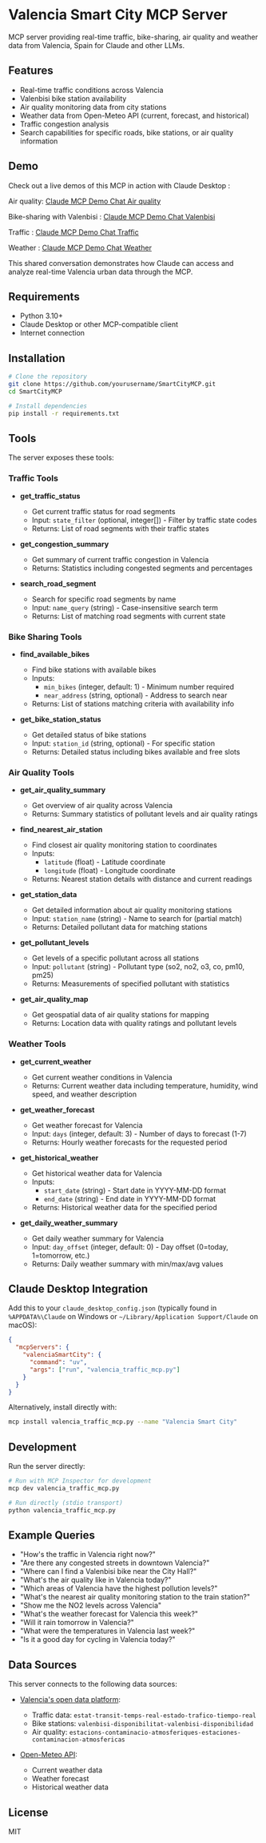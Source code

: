 # Valencia Smart City MCP Server

MCP server providing real-time traffic, bike-sharing, air quality and weather data from Valencia, Spain for Claude and other LLMs.

## Features

- Real-time traffic conditions across Valencia
- Valenbisi bike station availability
- Air quality monitoring data from city stations
- Weather data from Open-Meteo API (current, forecast, and historical)
- Traffic congestion analysis
- Search capabilities for specific roads, bike stations, or air quality information

## Demo

Check out a live demos of this MCP in action with Claude Desktop :

Air quality:
[Claude MCP Demo Chat Air quality](https://claude.ai/share/1425bcc9-c7bd-4b34-9568-6e16257b494b)

Bike-sharing with Valenbisi : 
[Claude MCP Demo Chat Valenbisi](https://claude.ai/share/aa53377b-e850-4977-acf3-bbc6d7833a0b)

Traffic :
[Claude MCP Demo Chat Traffic](https://claude.ai/share/f7408546-a96d-4851-95a5-a4623358b15d)

Weather :
[Claude MCP Demo Chat Weather ](https://claude.ai/share/2d5cf806-7fd3-4d98-969e-81f4b1507021)

This shared conversation demonstrates how Claude can access and analyze real-time Valencia urban data through the MCP.

## Requirements

- Python 3.10+
- Claude Desktop or other MCP-compatible client
- Internet connection

## Installation

```bash
# Clone the repository
git clone https://github.com/yourusername/SmartCityMCP.git
cd SmartCityMCP

# Install dependencies
pip install -r requirements.txt
```

## Tools

The server exposes these tools:

### Traffic Tools

- **get_traffic_status**
  - Get current traffic status for road segments
  - Input: `state_filter` (optional, integer[]) - Filter by traffic state codes
  - Returns: List of road segments with their traffic states

- **get_congestion_summary**
  - Get summary of current traffic congestion in Valencia
  - Returns: Statistics including congested segments and percentages

- **search_road_segment**
  - Search for specific road segments by name
  - Input: `name_query` (string) - Case-insensitive search term
  - Returns: List of matching road segments with current state

### Bike Sharing Tools

- **find_available_bikes**
  - Find bike stations with available bikes
  - Inputs: 
    - `min_bikes` (integer, default: 1) - Minimum number required
    - `near_address` (string, optional) - Address to search near
  - Returns: List of stations matching criteria with availability info

- **get_bike_station_status**
  - Get detailed status of bike stations
  - Input: `station_id` (string, optional) - For specific station
  - Returns: Detailed status including bikes available and free slots

### Air Quality Tools

- **get_air_quality_summary**
  - Get overview of air quality across Valencia
  - Returns: Summary statistics of pollutant levels and air quality ratings

- **find_nearest_air_station**
  - Find closest air quality monitoring station to coordinates
  - Inputs:
    - `latitude` (float) - Latitude coordinate
    - `longitude` (float) - Longitude coordinate
  - Returns: Nearest station details with distance and current readings

- **get_station_data**
  - Get detailed information about air quality monitoring stations
  - Input: `station_name` (string) - Name to search for (partial match)
  - Returns: Detailed pollutant data for matching stations

- **get_pollutant_levels**
  - Get levels of a specific pollutant across all stations
  - Input: `pollutant` (string) - Pollutant type (so2, no2, o3, co, pm10, pm25)
  - Returns: Measurements of specified pollutant with statistics

- **get_air_quality_map**
  - Get geospatial data of air quality stations for mapping
  - Returns: Location data with quality ratings and pollutant levels

### Weather Tools

- **get_current_weather**
  - Get current weather conditions in Valencia
  - Returns: Current weather data including temperature, humidity, wind speed, and weather description

- **get_weather_forecast**
  - Get weather forecast for Valencia
  - Input: `days` (integer, default: 3) - Number of days to forecast (1-7)
  - Returns: Hourly weather forecasts for the requested period

- **get_historical_weather**
  - Get historical weather data for Valencia
  - Inputs:
    - `start_date` (string) - Start date in YYYY-MM-DD format
    - `end_date` (string) - End date in YYYY-MM-DD format
  - Returns: Historical weather data for the specified period

- **get_daily_weather_summary**
  - Get daily weather summary for Valencia
  - Input: `day_offset` (integer, default: 0) - Day offset (0=today, 1=tomorrow, etc.)
  - Returns: Daily weather summary with min/max/avg values

## Claude Desktop Integration

Add this to your `claude_desktop_config.json` (typically found in `%APPDATA%\Claude` on Windows or `~/Library/Application Support/Claude` on macOS):

```json
{
  "mcpServers": {
    "valenciaSmartCity": {
      "command": "uv",
      "args": ["run", "valencia_traffic_mcp.py"]
    }
  }
}
```

Alternatively, install directly with:

```bash
mcp install valencia_traffic_mcp.py --name "Valencia Smart City"
```

## Development

Run the server directly:

```bash
# Run with MCP Inspector for development
mcp dev valencia_traffic_mcp.py

# Run directly (stdio transport)
python valencia_traffic_mcp.py
```

## Example Queries

- "How's the traffic in Valencia right now?"
- "Are there any congested streets in downtown Valencia?"
- "Where can I find a Valenbisi bike near the City Hall?"
- "What's the air quality like in Valencia today?"
- "Which areas of Valencia have the highest pollution levels?"
- "What's the nearest air quality monitoring station to the train station?"
- "Show me the NO2 levels across Valencia"
- "What's the weather forecast for Valencia this week?"
- "Will it rain tomorrow in Valencia?"
- "What were the temperatures in Valencia last week?"
- "Is it a good day for cycling in Valencia today?"

## Data Sources

This server connects to the following data sources:

- [Valencia's open data platform](https://valencia.opendatasoft.com):
  - Traffic data: `estat-transit-temps-real-estado-trafico-tiempo-real`
  - Bike stations: `valenbisi-disponibilitat-valenbisi-disponibilidad`
  - Air quality: `estacions-contaminacio-atmosferiques-estaciones-contaminacion-atmosfericas`

- [Open-Meteo API](https://open-meteo.com/):
  - Current weather data
  - Weather forecast
  - Historical weather data

## License

MIT